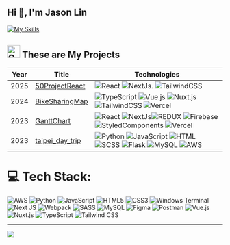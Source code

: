 <h2 align="left">Hi 👋, I'm Jason Lin</h2>

[![My Skills](https://skillicons.dev/icons?i=py,js,html,css,flask,aws,mysql,nextjs,redux,sass,vercel,styledcomponents,git&theme=light&perline=20)](https://skillicons.dev)

<h2 align="left"><img src="https://media.giphy.com/media/QssGEmpkyEOhBCb7e1/giphy.gif" alt="Coding GIF" width="30" height="30">
These are My Projects</h2>

|Year|Title|Technologies|
|---|---|---|
|2025|[50ProjectReact](https://github.com/jasonlin1993/50ProjectReact/tree/main)|![React](https://img.shields.io/badge/REACT-black?style=flat-square&logo=REACT) ![NextJs](https://img.shields.io/badge/nextjs-black?style=flat-square&logo=nextdotjs). ![TailwindCSS](https://img.shields.io/badge/TailwindCSS-black?style=flat-square&logo=tailwind-css)
|2024|[BikeSharingMap](https://github.com/jasonlin1993/BikeSharingMap)|![TypeScript](https://img.shields.io/badge/TypeScript-black?style=flat-square&logo=typescript) ![Vue.js](https://img.shields.io/badge/Vue.js-black?style=flat-square&logo=vue.js) ![Nuxt.js](https://img.shields.io/badge/Nuxt.js-black?style=flat-square&logo=nuxt.js) ![TailwindCSS](https://img.shields.io/badge/TailwindCSS-black?style=flat-square&logo=tailwind-css) ![Vercel](https://img.shields.io/badge/Vercel-black?style=flat-square&logo=vercel)|
|2023|[GanttChart](https://github.com/jasonlin1993/GanttChart)|![React](https://img.shields.io/badge/REACT-black?style=flat-square&logo=REACT) ![NextJs](https://img.shields.io/badge/nextjs-black?style=flat-square&logo=nextdotjs)![REDUX](https://img.shields.io/badge/REDUX-black?style=flat-square&logo=REDUX) ![Firebase](https://img.shields.io/badge/Firebase-black?style=flat-square&logo=Firebase) ![StyledComponents](https://img.shields.io/badge/Styledcomponents-black?style=flat-square&logo=Styledcomponents) ![Vercel](https://img.shields.io/badge/vercel-black?style=flat-square&logo=vercel)|
|2023|[taipei_day_trip](https://github.com/jasonlin1993/taipei_day_trip)|![Python](https://img.shields.io/badge/python-black?style=flat-square&logo=python) ![JavaScript](https://img.shields.io/badge/JavaScript-black?style=flat-square&logo=JavaScript) ![HTML](https://img.shields.io/badge/HTML-black?style=flat-square&logo=HTML5) ![SCSS](https://img.shields.io/badge/SCSS-black?style=flat-square&logo=SCSS) ![Flask](https://img.shields.io/badge/Flask-black?style=flat-square&logo=Flask) ![MySQL](https://img.shields.io/badge/MySQL-black?style=flat-square&logo=MySQL) ![AWS](https://img.shields.io/badge/amazonaws-black?style=flat-square&logo=amazonaws)|

# 💻 Tech Stack:
![AWS](https://img.shields.io/badge/AWS-%23FF9900.svg?style=for-the-badge&logo=amazon-aws&logoColor=white) 
![Python](https://img.shields.io/badge/python-3670A0?style=for-the-badge&logo=python&logoColor=ffdd54) 
![JavaScript](https://img.shields.io/badge/javascript-%23323330.svg?style=for-the-badge&logo=javascript&logoColor=%23F7DF1E) 
![HTML5](https://img.shields.io/badge/html5-%23E34F26.svg?style=for-the-badge&logo=html5&logoColor=white) 
![CSS3](https://img.shields.io/badge/css3-%231572B6.svg?style=for-the-badge&logo=css3&logoColor=white) 
![Windows Terminal](https://img.shields.io/badge/Windows%20Terminal-%234D4D4D.svg?style=for-the-badge&logo=windows-terminal&logoColor=white) 
![Next JS](https://img.shields.io/badge/Next-black?style=for-the-badge&logo=next.js&logoColor=white) 
![Webpack](https://img.shields.io/badge/webpack-%238DD6F9.svg?style=for-the-badge&logo=webpack&logoColor=black) 
![SASS](https://img.shields.io/badge/SASS-hotpink.svg?style=for-the-badge&logo=SASS&logoColor=white) 
![MySQL](https://img.shields.io/badge/mysql-%2300000f.svg?style=for-the-badge&logo=mysql&logoColor=white) 
![Figma](https://img.shields.io/badge/figma-%23F24E1E.svg?style=for-the-badge&logo=figma&logoColor=white) 
![Postman](https://img.shields.io/badge/Postman-FF6C37?style=for-the-badge&logo=postman&logoColor=white) 
![Vue.js](https://img.shields.io/badge/Vue.js-%234FC08D.svg?style=for-the-badge&logo=vue.js&logoColor=white) 
![Nuxt.js](https://img.shields.io/badge/Nuxt.js-%2300C58E.svg?style=for-the-badge&logo=nuxt.js&logoColor=white) 
![TypeScript](https://img.shields.io/badge/TypeScript-%23007ACC.svg?style=for-the-badge&logo=typescript&logoColor=white) 
![Tailwind CSS](https://img.shields.io/badge/TailwindCSS-%2338B2AC.svg?style=for-the-badge&logo=tailwind-css&logoColor=white)



---

[![](https://visitcount.itsvg.in/api?id=jasonlin1993&icon=0&color=0)](https://visitcount.itsvg.in)

